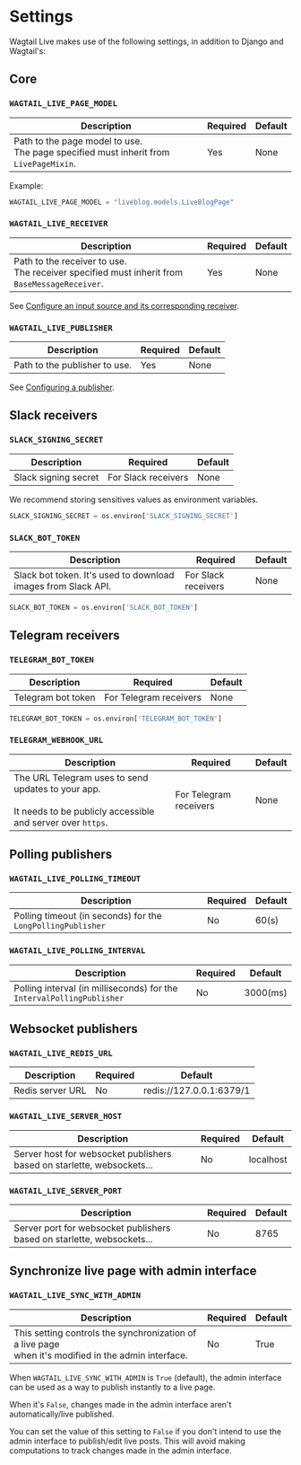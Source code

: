 # Settings

Wagtail Live makes use of the following settings, in addition to Django and Wagtail's:

## Core
### `WAGTAIL_LIVE_PAGE_MODEL`
| Description                                                                              | Required | Default |
|------------------------------------------------------------------------------------------|----------|---------|
| Path to the page model to use. <br>The page specified must inherit from `LivePageMixin`. | Yes      | None    |

Example:
```python
WAGTAIL_LIVE_PAGE_MODEL = "liveblog.models.LiveBlogPage"
```

### `WAGTAIL_LIVE_RECEIVER`
| Description                                                                                      | Required | Default |
|--------------------------------------------------------------------------------------------------|----------|---------|
| Path to the receiver to use. <br>The receiver specified must inherit from `BaseMessageReceiver`. | Yes      | None    |

See [Configure an input source and its corresponding receiver](../getting_started/tutorial.md#configure-an-input-source-and-its-corresponding-receiver).


### `WAGTAIL_LIVE_PUBLISHER`
| Description                   | Required | Default |
|-------------------------------|----------|---------|
| Path to the publisher to use. | Yes      | None    |

See [Configuring a publisher](../getting_started/tutorial.md#configuring-a-publisher).

## Slack receivers
### `SLACK_SIGNING_SECRET`
| Description          | Required            | Default |
|----------------------|---------------------|---------|
| Slack signing secret | For Slack receivers | None    |

We recommend storing sensitives values as environment variables.
```python
SLACK_SIGNING_SECRET = os.environ['SLACK_SIGNING_SECRET']
```

### `SLACK_BOT_TOKEN`
| Description                                                   | Required            | Default |
|---------------------------------------------------------------|---------------------|---------|
| Slack bot token. It's used to download images from Slack API. | For Slack receivers | None    |

```python
SLACK_BOT_TOKEN = os.environ['SLACK_BOT_TOKEN']
```

## Telegram receivers
### `TELEGRAM_BOT_TOKEN`
| Description        | Required               | Default |
|--------------------|------------------------|---------|
| Telegram bot token | For Telegram receivers | None    |

```python
TELEGRAM_BOT_TOKEN = os.environ['TELEGRAM_BOT_TOKEN']
```

### `TELEGRAM_WEBHOOK_URL`
| Description                                                                                                           | Required               | Default |
|-----------------------------------------------------------------------------------------------------------------------|------------------------|---------|
| The URL Telegram uses to send updates to your app.<br><br>It needs to be publicly accessible and server over `https`. | For Telegram receivers | None    |

## Polling publishers
### `WAGTAIL_LIVE_POLLING_TIMEOUT`
| Description                                                 | Required | Default |
|-------------------------------------------------------------|----------|---------|
| Polling timeout (in seconds) for the `LongPollingPublisher` | No       | 60(s)   |

### `WAGTAIL_LIVE_POLLING_INTERVAL`
| Description                                                           | Required | Default  |
|-----------------------------------------------------------------------|----------|----------|
| Polling interval (in milliseconds) for the `IntervalPollingPublisher` | No       | 3000(ms) |

## Websocket publishers
### `WAGTAIL_LIVE_REDIS_URL`
| Description      | Required | Default                  |
|------------------|----------|--------------------------|
| Redis server URL | No       | redis://127.0.0.1:6379/1 |

### `WAGTAIL_LIVE_SERVER_HOST`
| Description                                                            | Required | Default   |
|------------------------------------------------------------------------|----------|-----------|
| Server host for websocket publishers based on starlette, websockets... | No       | localhost |

### `WAGTAIL_LIVE_SERVER_PORT`
| Description                                                            | Required | Default |
|------------------------------------------------------------------------|----------|---------|
| Server port for websocket publishers based on starlette, websockets... | No       | 8765    |

## Synchronize live page with admin interface
### `WAGTAIL_LIVE_SYNC_WITH_ADMIN`
| Description                                                                                             | Required | Default |
|---------------------------------------------------------------------------------------------------------|----------|---------|
| This setting controls the synchronization of a live page <br>when it's modified in the admin interface. | No       | True    |

When `WAGTAIL_LIVE_SYNC_WITH_ADMIN` is `True` (default), the admin interface can be used as a way to publish instantly to a live page.

When it's `False`, changes made in the admin interface aren't automatically/live published. 

You can set the value of this setting to `False` if you don't intend to use the admin interface to publish/edit live posts. This will avoid making computations to track changes made in the admin interface.
